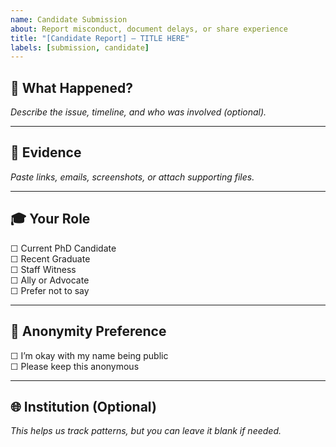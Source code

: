 ```yaml
---
name: Candidate Submission
about: Report misconduct, document delays, or share experience
title: "[Candidate Report] – TITLE HERE"
labels: [submission, candidate]
---
```


## 🧠 What Happened?

_Describe the issue, timeline, and who was involved (optional)._

---

## 📎 Evidence

_Paste links, emails, screenshots, or attach supporting files._

---

## 🎓 Your Role

☐ Current PhD Candidate  
☐ Recent Graduate  
☐ Staff Witness  
☐ Ally or Advocate  
☐ Prefer not to say

---

## 🔐 Anonymity Preference

☐ I’m okay with my name being public  
☐ Please keep this anonymous

---

## 🌐 Institution (Optional)

_This helps us track patterns, but you can leave it blank if needed._

